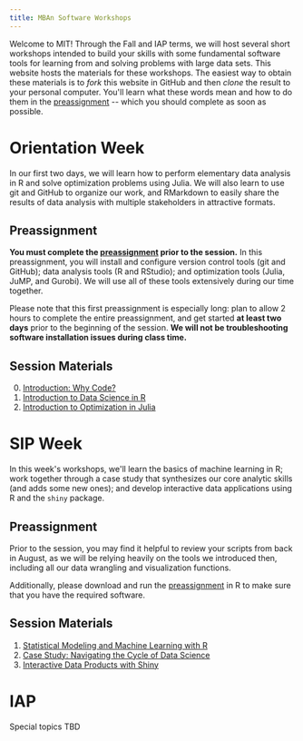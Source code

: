 ```yaml
---
title: MBAn Software Workshops
---
```


Welcome to MIT! Through the Fall and IAP terms, we will host several short workshops intended to build your skills with some fundamental software tools for learning from and solving problems with large data sets. This website hosts the materials for these workshops. The easiest way to obtain these materials is to *fork* this website in GitHub and then *clone* the result to your personal computer. You'll learn what these words mean and how to do them in the [preassignment](https://philchodrow.github.io/mban_orientation/1_orientation/preassignment/index.html) -- which you should complete as soon as possible. 


# Orientation Week

In our first two days, we will learn how to perform elementary data analysis in R and solve optimization problems using Julia. We will also learn to use git and GitHub to organize our work, and RMarkdown to easily share the results of data analysis with multiple stakeholders in attractive formats. 

## Preassignment

**You must complete the [preassignment](https://philchodrow.github.io/mban_orientation/1_orientation/preassignment/index.html) prior to the session.** In this preassignment, you will install and configure version control tools (git and GitHub); data analysis tools (R and RStudio); and optimization tools (Julia, JuMP, and Gurobi). We will use all of these tools extensively during our time together. 

Please note that this first preassignment is especially long: plan to allow 2 hours to complete the entire preassignment, and get started **at least two days** prior to the beginning of the session. **We will not be troubleshooting software installation issues during class time.**

## Session Materials

0. [Introduction: Why Code?](https://philchodrow.github.io/mban_orientation/1_orientation/0_intro/introduction.html)
1. [Introduction to Data Science in R](https://philchodrow.github.io/mban_orientation/1_orientation/2_data_science/index.html)
2. [Introduction to Optimization in Julia](https://philchodrow.github.io/mban_orientation/1_orientation/3_optimization/index.html)

# SIP Week 

In this week's workshops, we'll learn the basics of machine learning in R; work together through a case study that synthesizes our core analytic skills (and adds some new ones); and develop interactive data applications using R and the `shiny` package. 

## Preassignment

Prior to the session, you may find it helpful to review your scripts from back in August, as we will be relying heavily on the tools we introduced then, including all our data wrangling and visualization functions. 

Additionally, please download and run the [preassignment](https://philchodrow.github.io/mban_orientation/2_SIP/preassignment/preassignment_1.R) in R to make sure that you have the required software. 

## Session Materials

1. [Statistical Modeling and Machine Learning with R](https://philchodrow.github.io/mban_orientation/2_SIP/1_statistical_modeling/index.html)
2. [Case Study: Navigating the Cycle of Data Science](https://philchodrow.github.io/mban_orientation/2_SIP/2_case_study/index.html) 
3. [Interactive Data Products with Shiny](https://philchodrow.github.io/mban_orientation/2_SIP/3_advanced_topics/index.html)



# IAP 

Special topics TBD

